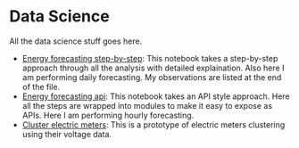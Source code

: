 # Data Science
All the data science stuff goes here.

- [Energy forecasting step-by-step](https://github.com/bugsravan/data-science/blob/master//master/EnergyForecasting.pdf): This notebook takes a step-by-step approach through all the analysis  with detailed explaination. Also here I am performing daily forecasting. My observations are listed at the end of the file. 
- [Energy forecasting api](https://github.com/bugsravan/data-science/blob/master/api-meter-hourly-tsAnalysis.ipynb): This notebook takes an API style approach. Here all the steps are wrapped into modules to make it easy to expose as APIs. Here I am performing hourly forecasting.
- [Cluster electric meters](https://github.com/bugsravan/data-science/blob/master/Clustering_electric_meters.pdf): This is a prototype of electric meters clustering using their voltage data.
